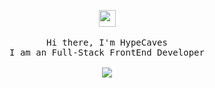 <p align="center">
  <img src="https://user-images.githubusercontent.com/5679180/79618120-0daffb80-80be-11ea-819e-d2b0fa904d07.gif" width="27px">
 <br><br>
  <samp>
    Hi there, I'm HypeCaves <br>
    I am an Full-Stack FrontEnd Developer <br>
    <br><img src="https://count.getloli.com/get/@:hypecavess?theme=booru-helltaker">
  </samp>
</p>
